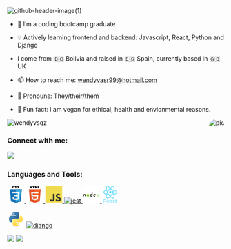 
![github-header-image(1)](https://user-images.githubusercontent.com/118736912/233840706-29160856-0883-492e-a612-6cb86118ed72.png)

- 🔭 I’m a coding bootcamp graduate 
- 💡 Actively learning frontend and backend: Javascript, React, Python and Django
- I come from 🇧🇴 Bolivia and raised in 🇪🇸 Spain, currently based in 🇬🇧 UK 
- 📫 How to reach me: wendyvasr99@hotmail.com
- 🐺 Pronouns: They/their/them
- 🌱 Fun fact: I am vegan for ethical, health and envionmental reasons. 

  <img align="right" alt="pic" height="380" style="border-radius:50px;" src="https://user-images.githubusercontent.com/118736912/229279976-e84e1959-6aa7-4a29-a7d7-ca1b3c39c542.JPG">


<p align="left"> <img src="https://komarev.com/ghpvc/?username=wendyvsqz&label=Profile%20views&color=0e75b6&style=flat" alt="wendyvsqz" /> </p>

<h3 align="left">Connect with me:</h3>
<p align="left">
  <a href="https://www.linkedin.com/in/wendyVsQz-44909725b" target="_blank"><img src="https://img.shields.io/badge/-LinkedIn-%230077B5?style=for-the-badge&logo=linkedin&logoColor=white" target="_blank"></a> 
  
</p>

<h3 align="left">Languages and Tools:</h3>
<!--CSS-->
<p align="left"> <a href="https://www.w3schools.com/css/" target="_blank" rel="noreferrer"> <img src="https://raw.githubusercontent.com/devicons/devicon/master/icons/css3/css3-original-wordmark.svg" alt="css3" width="40" height="40"/> </a> <a href="https://www.w3.org/html/" target="_blank" rel="noreferrer">
  <!--HTML-->
  <img src="https://raw.githubusercontent.com/devicons/devicon/master/icons/html5/html5-original-wordmark.svg" alt="html5" width="40" height="40"/> </a> <a href="https://developer.mozilla.org/en-US/docs/Web/JavaScript" target="_blank" rel="noreferrer"> 
  <!--JS-->
  <img src="https://raw.githubusercontent.com/devicons/devicon/master/icons/javascript/javascript-original.svg" alt="javascript" width="40" height="40"/> </a> 
  <!--JEST-->
  <a href="https://jestjs.io" target="_blank" rel="noreferrer"> <img src="https://www.vectorlogo.zone/logos/jestjsio/jestjsio-icon.svg" alt="jest" width="40" height="40"/> </a> 
  <!--NODE-->
  <a href="https://nodejs.org" target="_blank" rel="noreferrer"> <img src="https://raw.githubusercontent.com/devicons/devicon/master/icons/nodejs/nodejs-original-wordmark.svg" alt="nodejs" width="40" height="40"/> </a> 
    <!--react-->
  <a href="https://reactjs.org/" target="_blank" rel="noreferrer"><img src="https://raw.githubusercontent.com/devicons/devicon/master/icons/react/react-original-wordmark.svg" alt="react" width="40" height="40"/> </a> </p>
<!--PT-->
<p align="left"><img src="https://raw.githubusercontent.com/devicons/devicon/master/icons/python/python-original.svg" alt="python" width="40" height="40"/> </a> <a>
<!--DJ-->
 <a href="https://www.djangoproject.com/" target="_blank" rel="noreferrer"> <img src="https://cdn.worldvectorlogo.com/logos/django.svg" alt="django" width="40" height="40"/> </a>
</p>
 <div
  <a href="https://github.com/WendyVsQz">
   <img height="180cm" src="https://github-readme-stats.vercel.app/api?username=WendyVsQz&show_icons=true&theme=tokyonight">
<img src="https://github-readme-stats.vercel.app/api/top-langs/?username=WendyVsQz&show_icons=true&theme=tokyonight">
</div>
